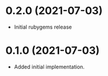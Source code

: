 # 0.2.0 (2021-07-03)

- Initial rubygems release

# 0.1.0 (2021-07-03)

- Added initial implementation.
